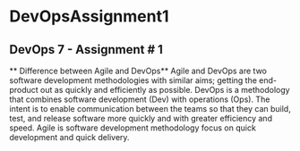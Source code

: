# DevOpsAssignment1

## DevOps 7 - Assignment # 1
** Difference between Agile and DevOps**
Agile and DevOps are two software development methodologies with similar aims; getting the end-product out as quickly and efficiently as possible. DevOps is a methodology that combines software development (Dev) with operations (Ops). The intent is to enable communication between the teams so that they can build, test, and release software more quickly and with greater efficiency and speed. Agile is software development methodology focus on quick development and quick delivery. 


